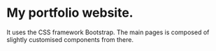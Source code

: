 # My portfolio website.

It uses the CSS framework Bootstrap. The main pages is composed of slightly customised components from there. 
